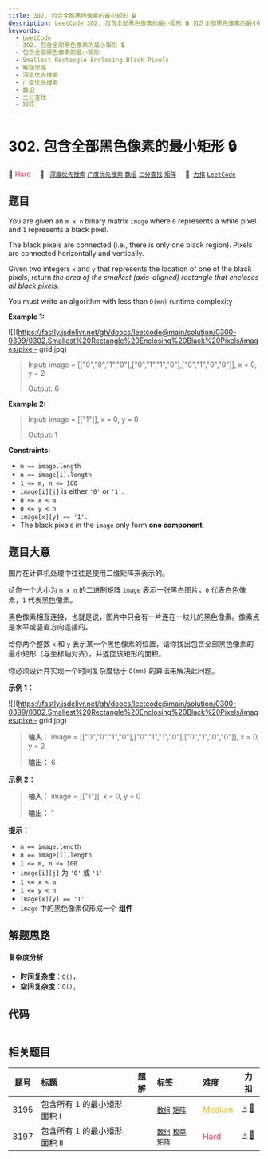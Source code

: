 ```yaml
---
title: 302. 包含全部黑色像素的最小矩形 🔒
description: LeetCode,302. 包含全部黑色像素的最小矩形 🔒,包含全部黑色像素的最小矩形,Smallest Rectangle Enclosing Black Pixels,解题思路,深度优先搜索,广度优先搜索,数组,二分查找,矩阵
keywords:
  - LeetCode
  - 302. 包含全部黑色像素的最小矩形 🔒
  - 包含全部黑色像素的最小矩形
  - Smallest Rectangle Enclosing Black Pixels
  - 解题思路
  - 深度优先搜索
  - 广度优先搜索
  - 数组
  - 二分查找
  - 矩阵
---
```


# 302. 包含全部黑色像素的最小矩形 🔒

🔴 <font color=#ff334b>Hard</font>&emsp; 🔖&ensp; [`深度优先搜索`](/tag/depth-first-search.md) [`广度优先搜索`](/tag/breadth-first-search.md) [`数组`](/tag/array.md) [`二分查找`](/tag/binary-search.md) [`矩阵`](/tag/matrix.md)&emsp; 🔗&ensp;[`力扣`](https://leetcode.cn/problems/smallest-rectangle-enclosing-black-pixels) [`LeetCode`](https://leetcode.com/problems/smallest-rectangle-enclosing-black-pixels)

## 题目

You are given an `m x n` binary matrix `image` where `0` represents a white
pixel and `1` represents a black pixel.

The black pixels are connected (i.e., there is only one black region). Pixels
are connected horizontally and vertically.

Given two integers `x` and `y` that represents the location of one of the
black pixels, return _the area of the smallest (axis-aligned) rectangle that
encloses all black pixels_.

You must write an algorithm with less than `O(mn)` runtime complexity



**Example 1:**

![](https://fastly.jsdelivr.net/gh/doocs/leetcode@main/solution/0300-0399/0302.Smallest%20Rectangle%20Enclosing%20Black%20Pixels/images/pixel-
grid.jpg)

> Input: image = [["0","0","1","0"],["0","1","1","0"],["0","1","0","0"]], x = 0, y = 2
> 
> Output: 6

**Example 2:**

> Input: image = [["1"]], x = 0, y = 0
> 
> Output: 1

**Constraints:**

  * `m == image.length`
  * `n == image[i].length`
  * `1 <= m, n <= 100`
  * `image[i][j]` is either `'0'` or `'1'`.
  * `0 <= x < m`
  * `0 <= y < n`
  * `image[x][y] == '1'.`
  * The black pixels in the `image` only form **one component**.


## 题目大意

图片在计算机处理中往往是使用二维矩阵来表示的。

给你一个大小为 `m x n` 的二进制矩阵 `image` 表示一张黑白图片，`0` 代表白色像素，`1` 代表黑色像素。

黑色像素相互连接，也就是说，图片中只会有一片连在一块儿的黑色像素。像素点是水平或竖直方向连接的。

给你两个整数 `x` 和 `y` 表示某一个黑色像素的位置，请你找出包含全部黑色像素的最小矩形（与坐标轴对齐），并返回该矩形的面积。

你必须设计并实现一个时间复杂度低于 `O(mn)` 的算法来解决此问题。



**示例 1：**

![](https://fastly.jsdelivr.net/gh/doocs/leetcode@main/solution/0300-0399/0302.Smallest%20Rectangle%20Enclosing%20Black%20Pixels/images/pixel-
grid.jpg)

> 
> 
> 
> 
> 
> **输入：** image = [["0","0","1","0"],["0","1","1","0"],["0","1","0","0"]], x = 0, y = 2
> 
> **输出：** 6
> 
> 

**示例 2：**

> 
> 
> 
> 
> 
> **输入：** image = [["1"]], x = 0, y = 0
> 
> **输出：** 1
> 
> 



**提示：**

  * `m == image.length`
  * `n == image[i].length`
  * `1 <= m, n <= 100`
  * `image[i][j]` 为 `'0'` 或 `'1'`
  * `1 <= x < m`
  * `1 <= y < n`
  * `image[x][y] == '1'`
  * `image` 中的黑色像素仅形成一个 **组件**


## 解题思路

#### 复杂度分析

- **时间复杂度**：`O()`，
- **空间复杂度**：`O()`，

## 代码

```javascript

```

## 相关题目

<!-- prettier-ignore -->
| 题号 | 标题 | 题解 | 标签 | 难度 | 力扣 |
| :------: | :------ | :------: | :------ | :------ | :------: |
| 3195 | 包含所有 1 的最小矩形面积 I |  |  [`数组`](/tag/array.md) [`矩阵`](/tag/matrix.md) | <font color=#ffb800>Medium</font> | [🀄️](https://leetcode.cn/problems/find-the-minimum-area-to-cover-all-ones-i) [🔗](https://leetcode.com/problems/find-the-minimum-area-to-cover-all-ones-i) |
| 3197 | 包含所有 1 的最小矩形面积 II |  |  [`数组`](/tag/array.md) [`枚举`](/tag/enumeration.md) [`矩阵`](/tag/matrix.md) | <font color=#ff334b>Hard</font> | [🀄️](https://leetcode.cn/problems/find-the-minimum-area-to-cover-all-ones-ii) [🔗](https://leetcode.com/problems/find-the-minimum-area-to-cover-all-ones-ii) |